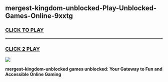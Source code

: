 
## mergest-kingdom-unblocked-Play-Unblocked-Games-Online-9xxtg
<h3>
<a href="https://premium76.site?title=mergest-kingdom-unblocked&ref=25A">CLICK TO PLAY</a></h3>
<hr>

<h3>
<a href="https://premium76.site?title=mergest-kingdom-unblocked&ref=25A">CLICK 2 PLAY</a>
  
</h3>

<a href="https://premium76.site?title=mergest-kingdom-unblocked&ref=25A"><img src="https://clearcache.store/games.png"></a>


**mergest-kingdom-unblocked games unblocked: Your Gateway to Fun and Accessible Online Gaming**
